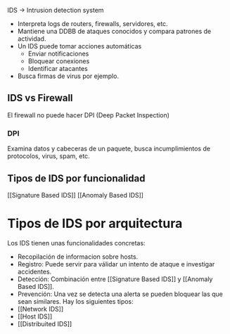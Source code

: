 IDS -> Intrusion detection system
- Interpreta logs de routers, firewalls, servidores, etc.
- Mantiene una DDBB de ataques conocidos y compara patrones de actividad.
- Un IDS puede tomar acciones automáticas
	- Enviar notificaciones
	- Bloquear conexiones
	- Identificar atacantes
- Busca firmas de virus por ejemplo.

## IDS vs Firewall
El firewall no puede hacer DPI (Deep Packet Inspection)
### DPI
Examina datos y cabeceras de un paquete, busca incumplimientos de protocolos, virus, spam, etc.

## Tipos de IDS por funcionalidad
[[Signature Based IDS]]
[[Anomaly Based IDS]]

# Tipos de IDS por arquitectura
Los IDS tienen unas funcionalidades concretas:
- Recopilación de informacion sobre hosts.
- Registro: Puede servir para válidar un intento de ataque e investigar accidentes.
- Detección: Combinación entre [[Signature Based IDS]] y [[Anomaly Based IDS]].
- Prevención: Una vez se detecta una alerta se pueden bloquear las que sean similares.
Hay los siguientes tipos:
- [[Network IDS]]
- [[Host IDS]]
- [[Distribuited IDS]]
